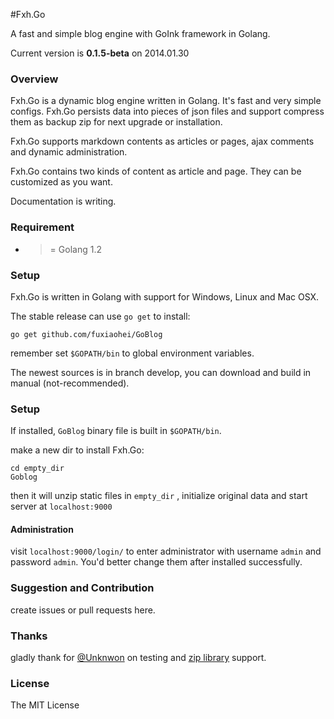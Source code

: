 #Fxh.Go

A fast and simple blog engine with GoInk framework in Golang.

Current version is **0.1.5-beta** on 2014.01.30

### Overview

Fxh.Go is a dynamic blog engine written in Golang. It's fast and very simple configs. Fxh.Go persists data into pieces of json files and support compress them as backup zip for next upgrade or installation.

Fxh.Go supports markdown contents as articles or pages, ajax comments and dynamic administration.

Fxh.Go contains two kinds of content as article and page. They can be customized as you want.

Documentation is writing.

### Requirement

* >= Golang 1.2

### Setup

Fxh.Go is written in Golang with support for Windows, Linux and Mac OSX.

The stable release can use `go get` to install:

    go get github.com/fuxiaohei/GoBlog

remember set `$GOPATH/bin` to global environment variables.

The newest sources is in branch develop, you can download and build in manual (not-recommended).

### Setup

If installed, `GoBlog` binary file is built in `$GOPATH/bin`.

make a new dir to install Fxh.Go:

    cd empty_dir
    Goblog

then it will unzip static files in `empty_dir` , initialize original data and start server at `localhost:9000`

#### Administration

visit `localhost:9000/login/` to enter administrator with username `admin` and password `admin`. You'd better change them after installed successfully.

### Suggestion and Contribution

create issues or pull requests here.

### Thanks

gladly thank for [@Unknwon](https://github.com/Unknwon) on testing and [zip library](https://github.com/Unknwon/cae) support.

### License

The MIT License

